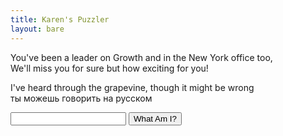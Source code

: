 ```yaml
---
title: Karen's Puzzler
layout: bare
---
```


You've been a leader on Growth and in the New York office too,<br>
We'll miss you for sure but how exciting for you!<br>

I've heard through the grapevine, though it might be wrong<br>
ты можешь говорить на русском

<input id="guess" name="guess" />
<input type="button" value="What Am I?" onclick="window.open('/puzzle/karen/' + document.getElementById('guess').value)" />
